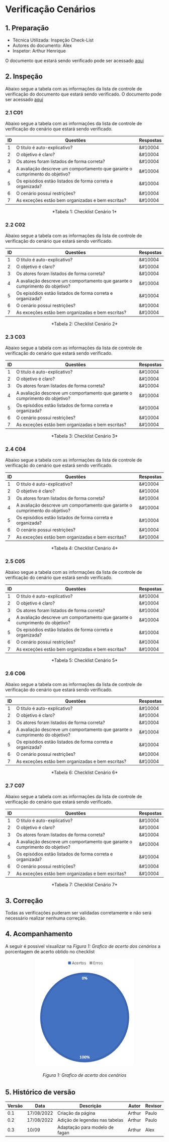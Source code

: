 # Verificação Cenários

## **1. Preparação**

- Técnica Utilizada: Inspeção Check-List
- Autores do documento: Alex
- Inspetor: Arthur Henrique
  
O documento que estará sendo verificado pode ser acessado [aqui](../../modelagem/cenarios.md)

## **2. Inspeção**

Abaixo segue a tabela com as informações da lista de controle de verificação do documento que estará sendo verificado. O documento pode ser acessado [aqui](../../modelagem/cenarios.md)

### 2.1 C01

Abaixo segue a tabela com as informações da lista de controle de verificação do cenário que estará sendo verificado.

| ID | Questões | Respostas |
|----|----------|-----------|
|1| O titulo é auto-explicativo? |&#10004 |
|2| O objetivo é claro? |&#10004  |
|3| Os atores foram listados de forma correta? |&#10004  |
|4| A avaliação descreve um comportamento que garante o cumprimento do objetivo? |&#10004  |
|5| Os episódios estão listados de forma correta e organizada? |&#10004  |
|6| O cenário possui restrições? |&#10004  |
|7| As exceções estão bem organizadas e bem escritas? |&#10004   |

<center>*Tabela 1: Checklist Cenário 1*</center>

### 2.2 C02

Abaixo segue a tabela com as informações da lista de controle de verificação do cenário que estará sendo verificado.

| ID | Questões | Respostas |
|----|----------|-----------|
|1| O titulo é auto-explicativo? |&#10004 |
|2| O objetivo é claro? |&#10004  |
|3| Os atores foram listados de forma correta? |&#10004  |
|4| A avaliação descreve um comportamento que garante o cumprimento do objetivo? |&#10004  |
|5| Os episódios estão listados de forma correta e organizada? |&#10004  |
|6| O cenário possui restrições? |&#10004  |
|7| As exceções estão bem organizadas e bem escritas? |&#10004   |

<center>*Tabela 2: Checklist Cenário 2*</center>

### 2.3 C03

Abaixo segue a tabela com as informações da lista de controle de verificação do cenário que estará sendo verificado.

| ID | Questões | Respostas |
|----|----------|-----------|
|1| O titulo é auto-explicativo? |&#10004 |
|2| O objetivo é claro? |&#10004  |
|3| Os atores foram listados de forma correta? |&#10004  |
|4| A avaliação descreve um comportamento que garante o cumprimento do objetivo? |&#10004  |
|5| Os episódios estão listados de forma correta e organizada? |&#10004  |
|6| O cenário possui restrições? |&#10004  |
|7| As exceções estão bem organizadas e bem escritas? |&#10004   |

<center>*Tabela 3: Checklist Cenário 3*</center>

### 2.4 C04

Abaixo segue a tabela com as informações da lista de controle de verificação do cenário que estará sendo verificado.

| ID | Questões | Respostas |
|----|----------|-----------|
|1| O titulo é auto-explicativo? |&#10004 |
|2| O objetivo é claro? |&#10004  |
|3| Os atores foram listados de forma correta? |&#10004  |
|4| A avaliação descreve um comportamento que garante o cumprimento do objetivo? |&#10004  |
|5| Os episódios estão listados de forma correta e organizada? |&#10004  |
|6| O cenário possui restrições? |&#10004  |
|7| As exceções estão bem organizadas e bem escritas? |&#10004   |

<center>*Tabela 4: Checklist Cenário 4*</center>

### 2.5 C05

Abaixo segue a tabela com as informações da lista de controle de verificação do cenário que estará sendo verificado.

| ID | Questões | Respostas |
|----|----------|-----------|
|1| O titulo é auto-explicativo? |&#10004 |
|2| O objetivo é claro? |&#10004  |
|3| Os atores foram listados de forma correta? |&#10004  |
|4| A avaliação descreve um comportamento que garante o cumprimento do objetivo? |&#10004  |
|5| Os episódios estão listados de forma correta e organizada? |&#10004  |
|6| O cenário possui restrições? |&#10004  |
|7| As exceções estão bem organizadas e bem escritas? |&#10004   |

<center>*Tabela 5: Checklist Cenário 5*</center>

### 2.6 C06

Abaixo segue a tabela com as informações da lista de controle de verificação do cenário que estará sendo verificado.

| ID | Questões | Respostas |
|----|----------|-----------|
|1| O titulo é auto-explicativo? |&#10004 |
|2| O objetivo é claro? |&#10004  |
|3| Os atores foram listados de forma correta? |&#10004  |
|4| A avaliação descreve um comportamento que garante o cumprimento do objetivo? |&#10004  |
|5| Os episódios estão listados de forma correta e organizada? |&#10004  |
|6| O cenário possui restrições? |&#10004  |
|7| As exceções estão bem organizadas e bem escritas? |&#10004   |

<center>*Tabela 6: Checklist Cenário 6*</center>

### 2.7 C07

Abaixo segue a tabela com as informações da lista de controle de verificação do cenário que estará sendo verificado.

| ID | Questões | Respostas |
|----|----------|-----------|
|1| O titulo é auto-explicativo? |&#10004 |
|2| O objetivo é claro? |&#10004  |
|3| Os atores foram listados de forma correta? |&#10004  |
|4| A avaliação descreve um comportamento que garante o cumprimento do objetivo? |&#10004  |
|5| Os episódios estão listados de forma correta e organizada? |&#10004  |
|6| O cenário possui restrições? |&#10004  |
|7| As exceções estão bem organizadas e bem escritas? |&#10004   |

<center>*Tabela 7: Checklist Cenário 7*</center>

## **3. Correção**

Todas as verificações puderam ser validadas corretamente e não será necessário realizar nenhuma correção.

## **4. Acompanhamento**

A seguir é possivel visualizar na *Figura 1: Grafico de acerto dos cenários* a porcentagem de acerto obtido no checklist

<center>

<img src="../../../images/verificacao/acertos_cenarios.png">
<h6 align = "center">Figura 1: Grafico de acerto dos cenários</h6>

</center>

## 5. Histórico de versão

|  Versão   | Data | Descrição           | Autor  | Revisor|
|-----------|------|---------------------|--------|--------|
| 0.1 | 17/08/2022 |Criação da página    | Arthur | Paulo   |
| 0.2 | 17/08/2022 |Adição de legendas nas tabelas    | Arthur |Paulo   |
| 0.3  | 10/09 | Adaptação para modelo de fagan | Arthur | Alex |
